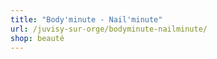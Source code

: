 ```yaml
---
title: "Body'minute - Nail'minute"
url: /juvisy-sur-orge/bodyminute-nailminute/
shop: beauté
---
```

